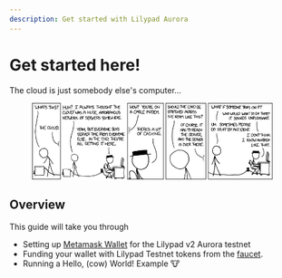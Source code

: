 ```yaml
---
description: Get started with Lilypad Aurora
---
```


# Get started here!

The cloud is just somebody else's computer...

<div data-full-width="true">

<figure><img src="../../.gitbook/assets/image (11) (1) (1) (1).png" alt=""><figcaption></figcaption></figure>

</div>

## Overview

This guide will take you through

* Setting up [Metamask Wallet](https://metamask.io) for the Lilypad v2 Aurora testnet
* Funding your wallet with Lilypad Testnet tokens from the [faucet](http://testnetv2.arewehotshityet.com:8080).
* Running a Hello, (cow) World! Example :cow:
